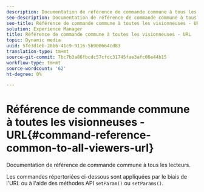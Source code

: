 ```yaml
---
description: Documentation de référence de commande commune à tous les lecteurs.
seo-description: Documentation de référence de commande commune à tous les lecteurs.
seo-title: Référence de commande commune à toutes les visionneuses - URL
solution: Experience Manager
title: Référence de commande commune à toutes les visionneuses - URL
topic: Dynamic media
uuid: 5fe3d1eb-28b6-41c9-9116-5b900664cd83
translation-type: tm+mt
source-git-commit: 7bc7b3a86fbcdc57cfdc31745fae3afc06e44b15
workflow-type: tm+mt
source-wordcount: '62'
ht-degree: 0%

---
```



# Référence de commande commune à toutes les visionneuses - URL{#command-reference-common-to-all-viewers-url}

Documentation de référence de commande commune à tous les lecteurs.

Les commandes répertoriées ci-dessous sont appliquées par le biais de l&#39;URL ou à l&#39;aide des méthodes API `setParam()` ou `setParams()`.

